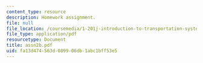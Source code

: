 ```yaml
---
content_type: resource
description: Homework assignment.
file: null
file_location: /coursemedia/1-201j-introduction-to-transportation-systems-fall-2006/fa13d474563d089906db1abc1bff53e5_assn2b.pdf
file_type: application/pdf
resourcetype: Document
title: assn2b.pdf
uid: fa13d474-563d-0899-06db-1abc1bff53e5
---
```

